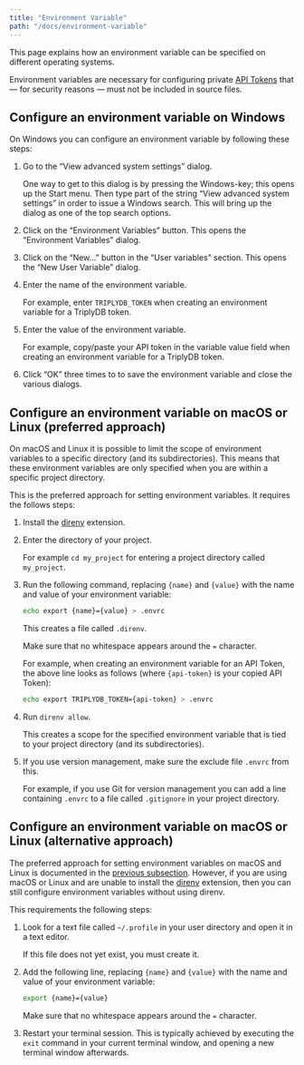 ```yaml
---
title: "Environment Variable"
path: "/docs/environment-variable"
---
```


This page explains how an environment variable can be specified on different operating systems.

Environment variables are necessary for configuring private [API Tokens](#api-token) that ― for security reasons ― must not be included in source files.

## Configure an environment variable on Windows

On Windows you can configure an environment variable by following these steps:

1. Go to the “View advanced system settings” dialog.

   One way to get to this dialog is by pressing the Windows-key; this opens up the Start menu.  Then type part of the string “View advanced system settings” in order to issue a Windows search.  This will bring up the dialog as one of the top search options.

2. Click on the “Environment Variables” button.  This opens the “Environment Variables” dialog.

3. Click on the “New…” button in the “User variables” section.  This opens the “New User Variable” dialog.

4. Enter the name of the environment variable.

   For example, enter `TRIPLYDB_TOKEN` when creating an environment variable for a TriplyDB token.

5. Enter the value of the environment variable.

   For example, copy/paste your API token in the variable value field when creating an environment variable for a TriplyDB token.

6. Click “OK” three times to to save the environment variable and close the various dialogs.

<h2 id='macos-or-linux-preferred-approach'>Configure an environment variable on macOS or Linux (preferred approach)</h2>

On macOS and Linux it is possible to limit the scope of environment variables to a specific directory (and its subdirectories).  This means that these environment variables are only specified when you are within a specific project directory.

This is the preferred approach for setting environment variables.  It requires the follows steps:

1. Install the [direnv](https://direnv.net) extension.

2. Enter the directory of your project.

   For example `cd my_project` for entering a project directory called `my_project`.

3. Run the following command, replacing `{name}` and `{value}` with the name and value of your environment variable:

   ```sh
   echo export {name}={value} > .envrc
   ```

   This creates a file called `.direnv`.

   Make sure that no whitespace appears around the `=` character.

   For example, when creating an environment variable for an API Token, the above line looks as follows (where `{api-token}` is your copied API Token):

   ```sh
   echo export TRIPLYDB_TOKEN={api-token} > .envrc
   ```

4. Run `direnv allow`.

   This creates a scope for the specified environment variable that is tied to your project directory (and its subdirectories).

5. If you use version management, make sure the exclude file `.envrc` from this.

   For example, if you use Git for version management you can add a line containing `.envrc` to a file called `.gitignore` in your project directory.

## Configure an environment variable on macOS or Linux (alternative approach)

The preferred approach for setting environment variables on macOS and Linux is documented in the [previous subsection](#macos-or-linux-preferred-approach).  However, if you are using macOS or Linux and are unable to install the [direnv](https://direnv.net) extension, then you can still configure environment variables without using direnv.

This requirements the following steps:

1. Look for a text file called `~/.profile` in your user directory and open it in a text editor.

   If this file does not yet exist, you must create it.

2. Add the following line, replacing `{name}` and `{value}` with the name and value of your environment variable:

   ```sh
   export {name}={value}
   ```

   Make sure that no whitespace appears around the `=` character.

3. Restart your terminal session.  This is typically achieved by executing the `exit` command in your current terminal window, and opening a new terminal window afterwards.

